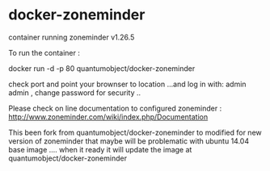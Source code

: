 docker-zoneminder
=================

container running zoneminder v1.26.5


To run the container :

docker run -d -p 80 quantumobject/docker-zoneminder

check port and point your brownser to location ...and log in with: admin admin  , change password for security ..

Please check on line documentation to configured zoneminder :
http://www.zoneminder.com/wiki/index.php/Documentation


This been fork from quantumobject/docker-zoneminder to modified for new version of zoneminder that maybe will be problematic with ubuntu 14.04 base image .... when it ready it will update the image at quantumobject/docker-zoneminder

